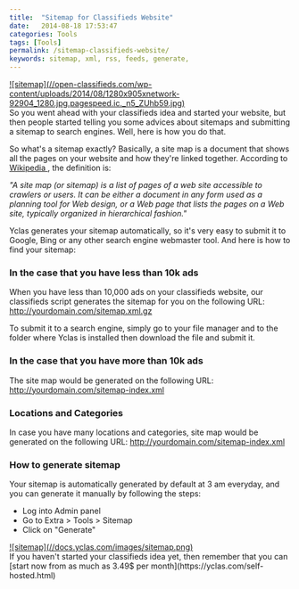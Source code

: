 ```yaml
---
title:  "Sitemap for Classifieds Website"
date:   2014-08-18 17:53:47
categories: Tools
tags: [Tools]
permalink: /sitemap-classifieds-website/
keywords: sitemap, xml, rss, feeds, generate,
---
```

<a href="//open-classifieds.com/wp-content/uploads/2014/08/1280x905xnetwork-92904_1280.jpg.pagespeed.ic._n5_ZUhb59.jpg" class="thumbnail gallery-item" data-gallery>
![sitemap](//open-classifieds.com/wp-content/uploads/2014/08/1280x905xnetwork-92904_1280.jpg.pagespeed.ic._n5_ZUhb59.jpg)
</a>

<br>
So you went ahead with your classifieds idea and started your website, but then people started telling you some advices about sitemaps and submitting a sitemap to search engines. Well, here is how you do that.

So what's a sitemap exactly? Basically, a site map is a document that shows all the pages on your website and how they're linked together. According to [Wikipedia ](http://en.wikipedia.org/wiki/Site_map), the definition is: 

_"A site map (or sitemap) is a list of pages of a web site accessible to crawlers or users. It can be either a document in any form used as a planning tool for Web design, or a Web page that lists the pages on a Web site, typically organized in hierarchical fashion."_

Yclas generates your sitemap automatically, so it's very easy to submit it to Google, Bing or any other search engine webmaster tool. And here is how to find your sitemap:

### In the case that you have less than 10k ads

When you have less than 10,000 ads on your classifieds website, our classifieds script generates the sitemap for you on the following URL: http://yourdomain.com/sitemap.xml.gz

To submit it to a search engine, simply go to your file manager and to the folder where Yclas is installed then download the file and submit it.

### In the case that you have more than 10k ads

The site map would be generated on the following URL: http://yourdomain.com/sitemap-index.xml

### Locations and Categories

In case you have many locations and categories, site map would be generated on the following URL: http://yourdomain.com/sitemap-index.xml

### How to generate sitemap

Your sitemap is automatically generated by default at 3 am everyday, and you can generate it manually by following the steps:

* Log into Admin panel
* Go to Extra > Tools > Sitemap
* Click on "Generate"

<a href="//docs.yclas.com/images/sitemap.png" class="thumbnail gallery-item" data-gallery>
![sitemap](//docs.yclas.com/images/sitemap.png)
</a>

<br>
If you haven't started your classifieds idea yet, then remember that you can [start now from as much as 3.49$ per month](https://yclas.com/self-hosted.html)

